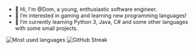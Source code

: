 - 👋 Hi, I'm @Dom, a young, enthusiastic software engineer. 
- 👀 I’m interested in gaming and learning new programming languages! 
- 🌱 I’m currently learning Python 3, Java, C# and some other languages with some small projects.

![Most used languages](https://github-readme-stats.vercel.app/api/top-langs?username=minenmaster&size_weight=0.5&count_weight=0.5&theme=dark&locale=en&layout=compact)
![GitHub Streak](https://github-readme-streak-stats.herokuapp.com?user=minenmaster&theme=transparent&hide_border=true&exclude_days=Sun%2CFri%2CSat&card_height=170 "GitHub Streak")
